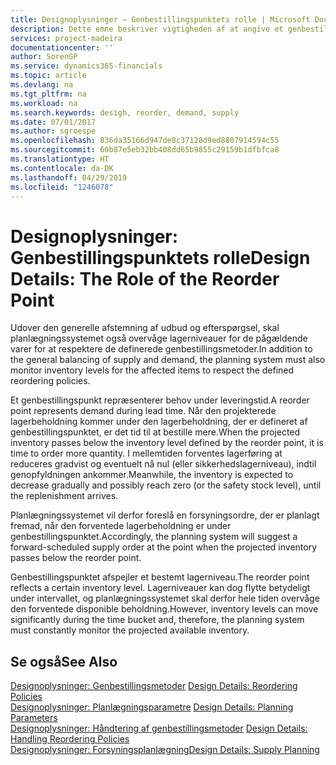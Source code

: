 ```yaml
---
title: Designoplysninger – Genbestillingspunktets rolle | Microsoft Docs
description: Dette emne beskriver vigtigheden af at angive et genbestillingspunkt, så du ved, hvornår du skal bestille mere til lager.
services: project-madeira
documentationcenter: ''
author: SorenGP
ms.service: dynamics365-financials
ms.topic: article
ms.devlang: na
ms.tgt_pltfrm: na
ms.workload: na
ms.search.keywords: desigh, reorder, demand, supply
ms.date: 07/01/2017
ms.author: sgroespe
ms.openlocfilehash: 836da35166d947de8c37128d9ed8807914594c55
ms.sourcegitcommit: 60b87e5eb32bb408dd65b9855c29159b1dfbfca8
ms.translationtype: HT
ms.contentlocale: da-DK
ms.lasthandoff: 04/29/2019
ms.locfileid: "1246078"
---
```

# <a name="design-details-the-role-of-the-reorder-point"></a><span data-ttu-id="e4a40-103">Designoplysninger: Genbestillingspunktets rolle</span><span class="sxs-lookup"><span data-stu-id="e4a40-103">Design Details: The Role of the Reorder Point</span></span>
<span data-ttu-id="e4a40-104">Udover den generelle afstemning af udbud og efterspørgsel, skal planlægningssystemet også overvåge lagerniveauer for de pågældende varer for at respektere de definerede genbestillingsmetoder.</span><span class="sxs-lookup"><span data-stu-id="e4a40-104">In addition to the general balancing of supply and demand, the planning system must also monitor inventory levels for the affected items to respect the defined reordering policies.</span></span>  
  
<span data-ttu-id="e4a40-105">Et genbestillingspunkt repræsenterer behov under leveringstid.</span><span class="sxs-lookup"><span data-stu-id="e4a40-105">A reorder point represents demand during lead time.</span></span> <span data-ttu-id="e4a40-106">Når den projekterede lagerbeholdning kommer under den lagerbeholdning, der er defineret af genbestillingspunktet, er det tid til at bestille mere.</span><span class="sxs-lookup"><span data-stu-id="e4a40-106">When the projected inventory passes below the inventory level defined by the reorder point, it is time to order more quantity.</span></span> <span data-ttu-id="e4a40-107">I mellemtiden forventes lagerføring at reduceres gradvist og eventuelt nå nul (eller sikkerhedslagerniveau), indtil genopfyldningen ankommer.</span><span class="sxs-lookup"><span data-stu-id="e4a40-107">Meanwhile, the inventory is expected to decrease gradually and possibly reach zero (or the safety stock level), until the replenishment arrives.</span></span>  
  
<span data-ttu-id="e4a40-108">Planlægningssystemet vil derfor foreslå en forsyningsordre, der er planlagt fremad, når den forventede lagerbeholdning er under genbestillingspunktet.</span><span class="sxs-lookup"><span data-stu-id="e4a40-108">Accordingly, the planning system will suggest a forward-scheduled supply order at the point when the projected inventory passes below the reorder point.</span></span>  
  
<span data-ttu-id="e4a40-109">Genbestillingspunktet afspejler et bestemt lagerniveau.</span><span class="sxs-lookup"><span data-stu-id="e4a40-109">The reorder point reflects a certain inventory level.</span></span> <span data-ttu-id="e4a40-110">Lagerniveauer kan dog flytte betydeligt under intervallet, og planlægningssystemet skal derfor hele tiden overvåge den forventede disponible beholdning.</span><span class="sxs-lookup"><span data-stu-id="e4a40-110">However, inventory levels can move significantly during the time bucket and, therefore, the planning system must constantly monitor the projected available inventory.</span></span>  
  
## <a name="see-also"></a><span data-ttu-id="e4a40-111">Se også</span><span class="sxs-lookup"><span data-stu-id="e4a40-111">See Also</span></span>  
<span data-ttu-id="e4a40-112">[Designoplysninger: Genbestillingsmetoder](design-details-reordering-policies.md) </span><span class="sxs-lookup"><span data-stu-id="e4a40-112">[Design Details: Reordering Policies](design-details-reordering-policies.md) </span></span>  
<span data-ttu-id="e4a40-113">[Designoplysninger: Planlægningsparametre](design-details-planning-parameters.md) </span><span class="sxs-lookup"><span data-stu-id="e4a40-113">[Design Details: Planning Parameters](design-details-planning-parameters.md) </span></span>  
<span data-ttu-id="e4a40-114">[Designoplysninger: Håndtering af genbestillingsmetoder](design-details-handling-reordering-policies.md) </span><span class="sxs-lookup"><span data-stu-id="e4a40-114">[Design Details: Handling Reordering Policies](design-details-handling-reordering-policies.md) </span></span>  
[<span data-ttu-id="e4a40-115">Designoplysninger: Forsyningsplanlægning</span><span class="sxs-lookup"><span data-stu-id="e4a40-115">Design Details: Supply Planning</span></span>](design-details-supply-planning.md)